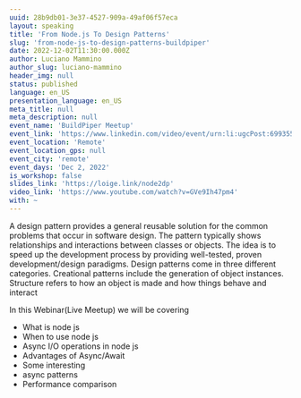 ```yaml
---
uuid: 28b9db01-3e37-4527-909a-49af06f57eca
layout: speaking
title: 'From Node.js To Design Patterns'
slug: 'from-node-js-to-design-patterns-buildpiper'
date: 2022-12-02T11:30:00.000Z
author: Luciano Mammino
author_slug: luciano-mammino
header_img: null
status: published
language: en_US
presentation_language: en_US
meta_title: null
meta_description: null
event_name: 'BuildPiper Meetup'
event_link: 'https://www.linkedin.com/video/event/urn:li:ugcPost:6993550577750224897/'
event_location: 'Remote'
event_location_gps: null
event_city: 'remote'
event_days: 'Dec 2, 2022'
is_workshop: false
slides_link: 'https://loige.link/node2dp'
video_link: 'https://www.youtube.com/watch?v=GVe9Ih47pm4'
with: ~
---
```


A design pattern provides a general reusable solution for the common problems that occur in software design. The pattern typically shows relationships and interactions between classes or objects. The idea is to speed up the development process by providing well-tested, proven development/design paradigms.
Design patterns come in three different categories. Creational patterns include the generation of object instances. Structure refers to how an object is made and how things behave and interact

In this Webinar(Live Meetup) we will be covering

- What is node js
- When to use node js
- Async I/O operations in node js
- Advantages of Async/Await
- Some interesting
- async patterns
- Performance comparison
